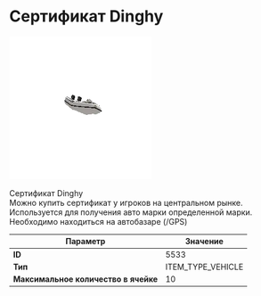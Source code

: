 # Сертификат Dinghy

![Item Image](../img/5533.webp?raw=true)

Сертификат Dinghy<br>Можно купить сертификат у игроков на центральном рынке.<br>Используется для получения авто марки определенной марки.<br>Необходимо находиться на автобазаре (/GPS)


| Параметр | Значение |
|----------|----------|
| **ID** | 5533 |
| **Тип** | ITEM_TYPE_VEHICLE |
| **Максимальное количество в ячейке** | 10 |

